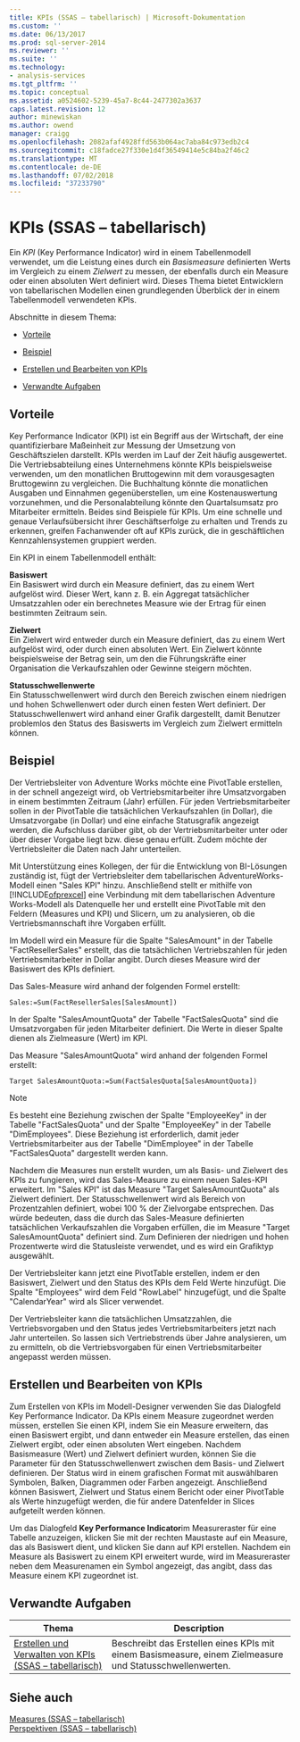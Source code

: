 ```yaml
---
title: KPIs (SSAS – tabellarisch) | Microsoft-Dokumentation
ms.custom: ''
ms.date: 06/13/2017
ms.prod: sql-server-2014
ms.reviewer: ''
ms.suite: ''
ms.technology:
- analysis-services
ms.tgt_pltfrm: ''
ms.topic: conceptual
ms.assetid: a0524602-5239-45a7-8c44-2477302a3637
caps.latest.revision: 12
author: minewiskan
ms.author: owend
manager: craigg
ms.openlocfilehash: 2082afaf4928ffd563b064ac7aba84c973edb2c4
ms.sourcegitcommit: c18fadce27f330e1d4f36549414e5c84ba2f46c2
ms.translationtype: MT
ms.contentlocale: de-DE
ms.lasthandoff: 07/02/2018
ms.locfileid: "37233790"
---
```

# <a name="kpis-ssas-tabular"></a>KPIs (SSAS – tabellarisch)
  Ein *KPI* (Key Performance Indicator) wird in einem Tabellenmodell verwendet, um die Leistung eines durch ein *Basismeasure* definierten Werts im Vergleich zu einem *Zielwert* zu messen, der ebenfalls durch ein Measure oder einen absoluten Wert definiert wird. Dieses Thema bietet Entwicklern von tabellarischen Modellen einen grundlegenden Überblick der in einem Tabellenmodell verwendeten KPIs.  
  
 Abschnitte in diesem Thema:  
  
-   [Vorteile](#bkmk_benefits)  
  
-   [Beispiel](#bkmk_example)  
  
-   [Erstellen und Bearbeiten von KPIs](#bkmk_create)  
  
-   [Verwandte Aufgaben](#bkmk_related_tasks)  
  
##  <a name="bkmk_benefits"></a> Vorteile  
 Key Performance Indicator (KPI) ist ein Begriff aus der Wirtschaft, der eine quantifizierbare Maßeinheit zur Messung der Umsetzung von Geschäftszielen darstellt. KPIs werden im Lauf der Zeit häufig ausgewertet. Die Vertriebsabteilung eines Unternehmens könnte KPIs beispielsweise verwenden, um den monatlichen Bruttogewinn mit dem vorausgesagten Bruttogewinn zu vergleichen. Die Buchhaltung könnte die monatlichen Ausgaben und Einnahmen gegenüberstellen, um eine Kostenauswertung vorzunehmen, und die Personalabteilung könnte den Quartalsumsatz pro Mitarbeiter ermitteln. Beides sind Beispiele für KPIs. Um eine schnelle und genaue Verlaufsübersicht ihrer Geschäftserfolge zu erhalten und Trends zu erkennen, greifen Fachanwender oft auf KPIs zurück, die in geschäftlichen Kennzahlensystemen gruppiert werden.  
  
 Ein KPI in einem Tabellenmodell enthält:  
  
 **Basiswert**  
 Ein Basiswert wird durch ein Measure definiert, das zu einem Wert aufgelöst wird. Dieser Wert, kann z. B. ein Aggregat tatsächlicher Umsatzzahlen oder ein berechnetes Measure wie der Ertrag für einen bestimmten Zeitraum sein.  
  
 **Zielwert**  
 Ein Zielwert wird entweder durch ein Measure definiert, das zu einem Wert aufgelöst wird, oder durch einen absoluten Wert. Ein Zielwert könnte beispielsweise der Betrag sein, um den die Führungskräfte einer Organisation die Verkaufszahlen oder Gewinne steigern möchten.  
  
 **Statusschwellenwerte**  
 Ein Statusschwellenwert wird durch den Bereich zwischen einem niedrigen und hohen Schwellenwert oder durch einen festen Wert definiert. Der Statusschwellenwert wird anhand einer Grafik dargestellt, damit Benutzer problemlos den Status des Basiswerts im Vergleich zum Zielwert ermitteln können.  
  
##  <a name="bkmk_example"></a> Beispiel  
 Der Vertriebsleiter von Adventure Works möchte eine PivotTable erstellen, in der schnell angezeigt wird, ob Vertriebsmitarbeiter ihre Umsatzvorgaben in einem bestimmten Zeitraum (Jahr) erfüllen. Für jeden Vertriebsmitarbeiter sollen in der PivotTable die tatsächlichen Verkaufszahlen (in Dollar), die Umsatzvorgabe (in Dollar) und eine einfache Statusgrafik angezeigt werden, die Aufschluss darüber gibt, ob der Vertriebsmitarbeiter unter oder über dieser Vorgabe liegt bzw. diese genau erfüllt. Zudem möchte der Vertriebsleiter die Daten nach Jahr unterteilen.  
  
 Mit Unterstützung eines Kollegen, der für die Entwicklung von BI-Lösungen zuständig ist, fügt der Vertriebsleiter dem tabellarischen AdventureWorks-Modell einen "Sales KPI" hinzu. Anschließend stellt er mithilfe von [!INCLUDE[ofprexcel](../../includes/ofprexcel-md.md)] eine Verbindung mit dem tabellarischen Adventure Works-Modell als Datenquelle her und erstellt eine PivotTable mit den Feldern (Measures und KPI) und Slicern, um zu analysieren, ob die Vertriebsmannschaft ihre Vorgaben erfüllt.  
  
 Im Modell wird ein Measure für die Spalte "SalesAmount" in der Tabelle "FactResellerSales" erstellt, das die tatsächlichen Vertriebszahlen für jeden Vertriebsmitarbeiter in Dollar angibt. Durch dieses Measure wird der Basiswert des KPIs definiert.  
  
 Das Sales-Measure wird anhand der folgenden Formel erstellt:  
  
```  
Sales:=Sum(FactResellerSales[SalesAmount])  
```  
  
 In der Spalte "SalesAmountQuota" der Tabelle "FactSalesQuota" sind die Umsatzvorgaben für jeden Mitarbeiter definiert. Die Werte in dieser Spalte dienen als Zielmeasure (Wert) im KPI.  
  
 Das Measure "SalesAmountQuota" wird anhand der folgenden Formel erstellt:  
  
```  
Target SalesAmountQuota:=Sum(FactSalesQuota[SalesAmountQuota])  
```  
  
> [!NOTE]  
>  Es besteht eine Beziehung zwischen der Spalte "EmployeeKey" in der Tabelle "FactSalesQuota" und der Spalte "EmployeeKey" in der Tabelle "DimEmployees". Diese Beziehung ist erforderlich, damit jeder Vertriebsmitarbeiter aus der Tabelle "DimEmployee" in der Tabelle "FactSalesQuota" dargestellt werden kann.  
  
 Nachdem die Measures nun erstellt wurden, um als Basis- und Zielwert des KPIs zu fungieren, wird das Sales-Measure zu einem neuen Sales-KPI erweitert. Im "Sales KPI" ist das Measure "Target SalesAmountQuota" als Zielwert definiert. Der Statusschwellenwert wird als Bereich von Prozentzahlen definiert, wobei 100 % der Zielvorgabe entsprechen. Das würde bedeuten, dass die durch das Sales-Measure definierten tatsächlichen Verkaufszahlen die Vorgaben erfüllen, die im Measure "Target SalesAmountQuota" definiert sind. Zum Definieren der niedrigen und hohen Prozentwerte wird die Statusleiste verwendet, und es wird ein Grafiktyp ausgewählt.  
  
 Der Vertriebsleiter kann jetzt eine PivotTable erstellen, indem er den Basiswert, Zielwert und den Status des KPIs dem Feld Werte hinzufügt. Die Spalte "Employees" wird dem Feld "RowLabel" hinzugefügt, und die Spalte "CalendarYear" wird als Slicer verwendet.  
  
 Der Vertriebsleiter kann die tatsächlichen Umsatzzahlen, die Vertriebsvorgaben und den Status jedes Vertriebsmitarbeiters jetzt nach Jahr unterteilen. So lassen sich Vertriebstrends über Jahre analysieren, um zu ermitteln, ob die Vertriebsvorgaben für einen Vertriebsmitarbeiter angepasst werden müssen.  
  
##  <a name="bkmk_create"></a> Erstellen und Bearbeiten von KPIs  
 Zum Erstellen von KPIs im Modell-Designer verwenden Sie das Dialogfeld Key Performance Indicator. Da KPIs einem Measure zugeordnet werden müssen, erstellen Sie einen KPI, indem Sie ein Measure erweitern, das einen Basiswert ergibt, und dann entweder ein Measure erstellen, das einen Zielwert ergibt, oder einen absoluten Wert eingeben. Nachdem Basismeasure (Wert) und Zielwert definiert wurden, können Sie die Parameter für den Statusschwellenwert zwischen dem Basis- und Zielwert definieren. Der Status wird in einem grafischen Format mit auswählbaren Symbolen, Balken, Diagrammen oder Farben angezeigt. Anschließend können Basiswert, Zielwert und Status einem Bericht oder einer PivotTable als Werte hinzugefügt werden, die für andere Datenfelder in Slices aufgeteilt werden können.  
  
 Um das Dialogfeld **Key Performance Indicator**im Measureraster für eine Tabelle anzuzeigen, klicken Sie mit der rechten Maustaste auf ein Measure, das als Basiswert dient, und klicken Sie dann auf KPI erstellen. Nachdem ein Measure als Basiswert zu einem KPI erweitert wurde, wird im Measureraster neben dem Measurenamen ein Symbol angezeigt, das angibt, dass das Measure einem KPI zugeordnet ist.  
  
##  <a name="bkmk_related_tasks"></a> Verwandte Aufgaben  
  
|Thema|Description|  
|-----------|-----------------|  
|[Erstellen und Verwalten von KPIs &#40;SSAS – tabellarisch&#41;](kpis-ssas-tabular.md)|Beschreibt das Erstellen eines KPIs mit einem Basismeasure, einem Zielmeasure und Statusschwellenwerten.|  
  
## <a name="see-also"></a>Siehe auch  
 [Measures &#40;SSAS – tabellarisch&#41;](measures-ssas-tabular.md)   
 [Perspektiven &#40;SSAS – tabellarisch&#41;](perspectives-ssas-tabular.md)  
  
  
